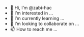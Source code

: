 - 👋 Hi, I’m @zabi-hac
- 👀 I’m interested in ...
- 🌱 I’m currently learning ...
- 💞️ I’m looking to collaborate on ...
- 📫 How to reach me ...

<!---
zabi-hac/zabi-hac is a ✨ special ✨ repository because its `README.md` (this file) appears on your GitHub profile.
You can click the Preview link to take a look at your changes.
--->

